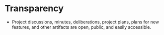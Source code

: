 # Transparency

*  Project discussions, minutes, deliberations, project plans, plans for new features, and other artifacts are open, public, and easily accessible.